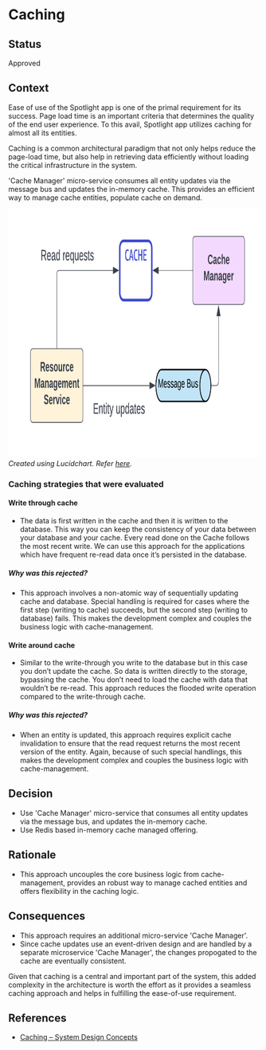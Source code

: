 # Caching

## Status
Approved

## Context
Ease of use of the Spotlight app is one of the primal requirement for its success. Page load time is an important criteria that determines the quality of the end user experience. To this avail, Spotlight app utilizes caching for almost all its entities.

Caching is a common architectural paradigm that not only helps reduce the page-load time, but also help in retrieving data efficiently without loading the critical infrastructure in the system.

'Cache Manager' micro-service consumes all entity updates via the message bus and updates the in-memory cache. This provides an efficient way to manage cache entities, populate cache on demand.

<img src="../images/caching.png" height="500"></img>
_Created using Lucidchart. Refer [here](https://lucid.app/documents/view/571e209d-fa25-446a-ba15-e31ac13fc2b8)._

### Caching strategies that were evaluated 

#### Write through cache

- The data is first written in the cache and then it is written to the database. This way you can keep the consistency of your data between your database and your cache. Every read done on the Cache follows the most recent write. We can use this approach for the applications which have frequent re-read data once it’s persisted in the database.

##### Why was this rejected?

- This approach involves a non-atomic way of sequentially updating cache and database. Special handling is required for cases where the first step (writing to cache) succeeds, but the second step (writing to database) fails. This makes the development complex and couples the business logic with cache-management.

#### Write around cache

- Similar to the write-through you write to the database but in this case you don’t update the cache. So data is written directly to the storage, bypassing the cache. You don’t need to load the cache with data that wouldn’t be re-read. This approach reduces the flooded write operation compared to the write-through cache.

##### Why was this rejected?

- When an entity is updated, this approach requires explicit cache invalidation to ensure that the read request returns the most recent version of the entity. Again, because of such special handlings, this makes the development complex and couples the business logic with cache-management.

## Decision

- Use 'Cache Manager' micro-service that consumes all entity updates via the message bus, and updates the in-memory cache.
- Use Redis based in-memory cache managed offering.  

## Rationale
- This approach uncouples the core business logic from cache-management, provides an robust way to manage cached entities and offers flexibility in the caching logic.

## Consequences
- This approach requires an additional micro-service 'Cache Manager'. 
- Since cache updates use an event-driven design and are handled by a separate microservice 'Cache Manager', the changes propogated to the cache are eventually consistent.

Given that caching is a central and important part of the system, this added complexity in the architecture is worth the effort as it provides a seamless caching approach and helps in fulfilling the ease-of-use requirement.

## References
- [Caching – System Design Concepts](https://www.geeksforgeeks.org/caching-system-design-concept-for-beginners/)
